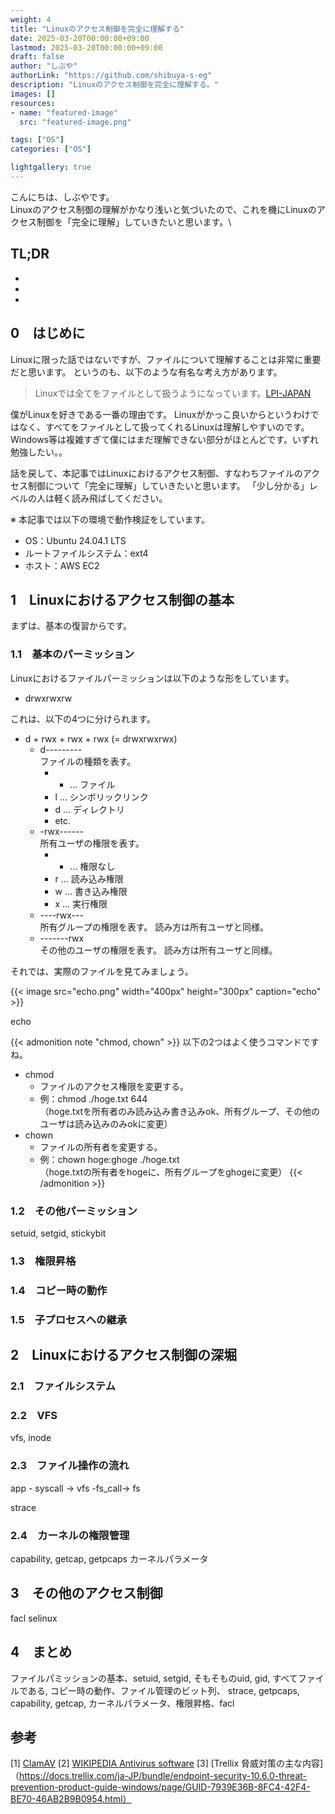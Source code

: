 ```yaml
---
weight: 4
title: "Linuxのアクセス制御を完全に理解する"
date: 2025-03-20T00:00:00+09:00
lastmod: 2025-03-20T00:00:00+09:00
draft: false
author: "しぶや"
authorLink: "https://github.com/shibuya-s-eg"
description: "Linuxのアクセス制御を完全に理解する。"
images: []
resources:
- name: "featured-image"
  src: "featured-image.png"

tags: ["OS"]
categories: ["OS"]

lightgallery: true
---
```


こんにちは、しぶやです。\
Linuxのアクセス制御の理解がかなり浅いと気づいたので、これを機にLinuxのアクセス制御を「完全に理解」していきたいと思います。\

## TL;DR

*
*
*

## 0　はじめに

Linuxに限った話ではないですが、ファイルについて理解することは非常に重要だと思います。
というのも、以下のような有名な考え方があります。

> Linuxでは全てをファイルとして扱うようになっています。[LPI-JAPAN](https://lpi.or.jp/lpic_all/linux/intro/intro10.shtml)

僕がLinuxを好きである一番の理由です。
Linuxがかっこ良いからというわけではなく、すべてをファイルとして扱ってくれるLinuxは理解しやすいのです。
Windows等は複雑すぎて僕にはまだ理解できない部分がほとんどです。いずれ勉強したい。。

話を戻して、本記事ではLinuxにおけるアクセス制御、すなわちファイルのアクセス制御について「完全に理解」していきたいと思います。
「少し分かる」レベルの人は軽く読み飛ばしてください。


※ 本記事では以下の環境で動作検証をしています。
* OS：Ubuntu 24.04.1 LTS
* ルートファイルシステム：ext4
* ホスト：AWS EC2

## 1　Linuxにおけるアクセス制御の基本

まずは、基本の復習からです。

### 1.1　基本のパーミッション

Linuxにおけるファイルパーミッションは以下のような形をしています。

* drwxrwxrw

これは、以下の4つに分けられます。

* d + rwx + rwx + rwx (= drwxrwxrwx)
    * d---------\
    ファイルの種類を表す。
        * - ... ファイル
        * l ... シンボリックリンク
        * d ... ディレクトリ
        * etc.
    * -rwx------\
    所有ユーザの権限を表す。
        * - ... 権限なし
        * r ... 読み込み権限
        * w ... 書き込み権限
        * x ... 実行権限
    * ----rwx---\
    所有グループの権限を表す。
    読み方は所有ユーザと同様。
    * -------rwx\
    その他のユーザの権限を表す。
    読み方は所有ユーザと同様。

それでは、実際のファイルを見てみましょう。

{{< image src="echo.png" width="400px" height="300px" caption="echo" >}}

echo

{{< admonition note "chmod, chown" >}}
以下の2つはよく使うコマンドですね。
* chmod
    * ファイルのアクセス権限を変更する。
    * 例：chmod ./hoge.txt 644\
    （hoge.txtを所有者のみ読み込み書き込みok、所有グループ、その他のユーザは読み込みのみokに変更）
* chown
    * ファイルの所有者を変更する。
    * 例：chown hoge:ghoge ./hoge.txt\
    （hoge.txtの所有者をhogeに、所有グループをghogeに変更）
{{< /admonition >}}


### 1.2　その他パーミッション

setuid, setgid, stickybit

### 1.3　権限昇格

### 1.4　コピー時の動作

### 1.5　子プロセスへの継承


## 2　Linuxにおけるアクセス制御の深堀

### 2.1　ファイルシステム


### 2.2　VFS

vfs, inode

### 2.3　ファイル操作の流れ

app - syscall -> vfs -fs_call-> fs

strace

### 2.4　カーネルの権限管理

capability, getcap, getpcaps
カーネルパラメータ

## 3　その他のアクセス制御

facl
selinux

## 4　まとめ


ファイルパミッションの基本、setuid, setgid, そもそものuid, gid, すべてファイルである, コピー時の動作、ファイル管理のビット列、
strace, getpcaps, capability, getcap, カーネルパラメータ、権限昇格、facl


## 参考

[1] [ClamAV](https://www.synology.com/)
[2] [WIKIPEDIA Antivirus software](https://en.wikipedia.org/wiki/Antivirus_software)
[3] [Trellix 脅威対策の主な内容]（https://docs.trellix.com/ja-JP/bundle/endpoint-security-10.6.0-threat-prevention-product-guide-windows/page/GUID-7939E36B-8FC4-42F4-BE70-46AB2B9B0954.html）
